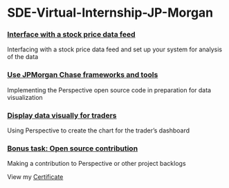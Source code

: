 # SDE-Virtual-Internship-JP-Morgan

### [Interface with a stock price data feed](https://github.com/SwarnadeepGhosh/SDE-Virtual-Internship-JP-Morgan/tree/master/Task%201)
Interfacing with a stock price data feed and set up your system for analysis of the data

### [Use JPMorgan Chase frameworks and tools](https://github.com/SwarnadeepGhosh/SDE-Virtual-Internship-JP-Morgan/tree/master/Task%202)
Implementing the Perspective open source code in preparation for data visualization

### [Display data visually for traders](https://github.com/SwarnadeepGhosh/SDE-Virtual-Internship-JP-Morgan/tree/master/Task%203)
Using Perspective to create the chart for the trader’s dashboard

### [Bonus task: Open source contribution](https://github.com/SwarnadeepGhosh/SDE-Virtual-Internship-JP-Morgan/tree/master/Task%204)
Making a contribution to Perspective or other project backlogs

View my [Certificate](https://insidesherpa.s3.amazonaws.com/completion-certificates/JP%20Morgan/R5iK7HMxJGBgaSbvk_JPMorgan%20Chase_WSuyE49mxs8c9mk4y_completion_certificate.pdf)

